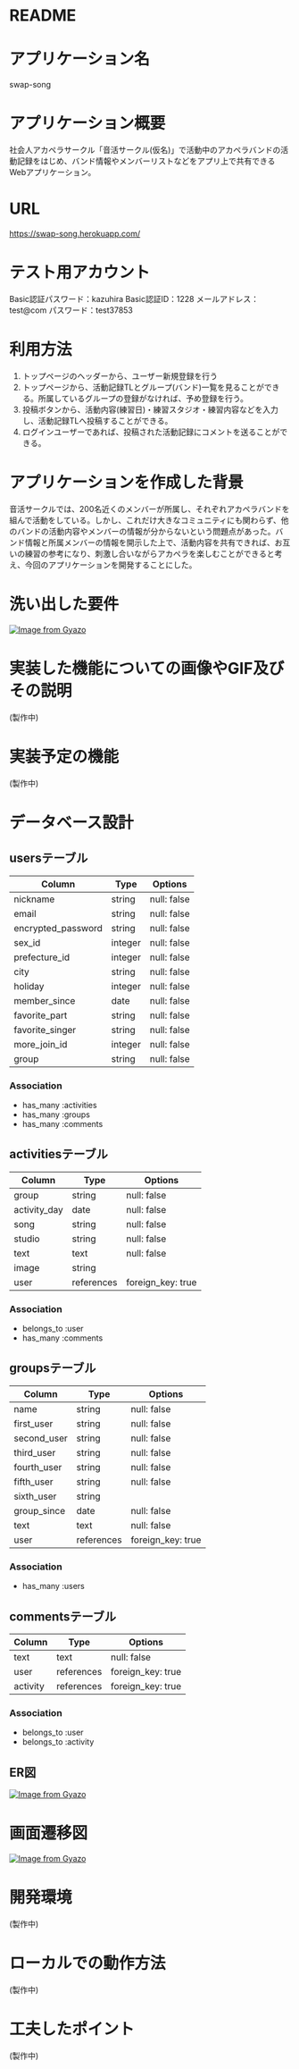 # README


# アプリケーション名
swap-song


# アプリケーション概要
社会人アカペラサークル「音活サークル(仮名)」で活動中のアカペラバンドの活動記録をはじめ、バンド情報やメンバーリストなどをアプリ上で共有できるWebアプリケーション。


# URL
https://swap-song.herokuapp.com/


# テスト用アカウント
Basic認証パスワード：kazuhira
Basic認証ID：1228
メールアドレス：test@com
パスワード：test37853


# 利用方法
1. トップページのヘッダーから、ユーザー新規登録を行う
2. トップページから、活動記録TLとグループ(バンド)一覧を見ることができる。所属しているグループの登録がなければ、予め登録を行う。
3. 投稿ボタンから、活動内容(練習日)・練習スタジオ・練習内容などを入力し、活動記録TLへ投稿することができる。
4. ログインユーザーであれば、投稿された活動記録にコメントを送ることができる。


# アプリケーションを作成した背景
音活サークルでは、200名近くのメンバーが所属し、それぞれアカペラバンドを組んで活動をしている。しかし、これだけ大きなコミュニティにも関わらず、他のバンドの活動内容やメンバーの情報が分からないという問題点があった。バンド情報と所属メンバーの情報を開示した上で、活動内容を共有できれば、お互いの練習の参考になり、刺激し合いながらアカペラを楽しむことができると考え、今回のアプリケーションを開発することにした。


# 洗い出した要件
[![Image from Gyazo](https://i.gyazo.com/0c69a1399b8b547019cd2067e773c1b2.png)](https://gyazo.com/0c69a1399b8b547019cd2067e773c1b2)


# 実装した機能についての画像やGIF及びその説明
(製作中)


# 実装予定の機能
(製作中)


# データベース設計
## usersテーブル
| Column             | Type       | Options                        |
| ------------------ | ---------- | ------------------------------ |
| nickname           | string     | null: false                    |
| email              | string     | null: false                    |
| encrypted_password | string     | null: false                    |
| sex_id             | integer    | null: false                    |
| prefecture_id      | integer    | null: false                    |
| city               | string     | null: false                    |
| holiday            | integer    | null: false                    |
| member_since       | date       | null: false                    |
| favorite_part      | string     | null: false                    |
| favorite_singer    | string     | null: false                    |
| more_join_id       | integer    | null: false                    |
| group              | string     | null: false                    |
### Association
- has_many :activities
- has_many :groups
- has_many :comments

## activitiesテーブル
| Column             | Type       | Options                        |
| ------------------ | ---------- | ------------------------------ |
| group              | string     | null: false                    |
| activity_day       | date       | null: false                    |
| song               | string     | null: false                    |
| studio             | string     | null: false                    |
| text               | text       | null: false                    |
| image              | string     |                                |
| user               | references | foreign_key: true              |
### Association
- belongs_to :user
- has_many :comments

## groupsテーブル
| Column             | Type       | Options                        |
| ------------------ | ---------- | ------------------------------ |
| name               | string     | null: false                    |
| first_user         | string     | null: false                    |
| second_user        | string     | null: false                    |
| third_user         | string     | null: false                    |
| fourth_user        | string     | null: false                    |
| fifth_user         | string     | null: false                    |
| sixth_user         | string     |                                |
| group_since        | date       | null: false                    |
| text               | text       | null: false                    |
| user               | references | foreign_key: true              |
### Association
- has_many :users

## commentsテーブル
| Column             | Type       | Options                        |
| ------------------ | ---------- | ------------------------------ |
| text               | text       | null: false                    |
| user               | references | foreign_key: true              |
| activity           | references | foreign_key: true              |
### Association
- belongs_to :user
- belongs_to :activity


## ER図
[![Image from Gyazo](https://i.gyazo.com/364fdfc521827407cef90dc2059a1b6f.png)](https://gyazo.com/364fdfc521827407cef90dc2059a1b6f)


# 画面遷移図
[![Image from Gyazo](https://i.gyazo.com/afcf815447bb23d30455783dd0650ed2.png)](https://gyazo.com/afcf815447bb23d30455783dd0650ed2)


# 開発環境
(製作中)


# ローカルでの動作方法
(製作中)


# 工夫したポイント
(製作中)